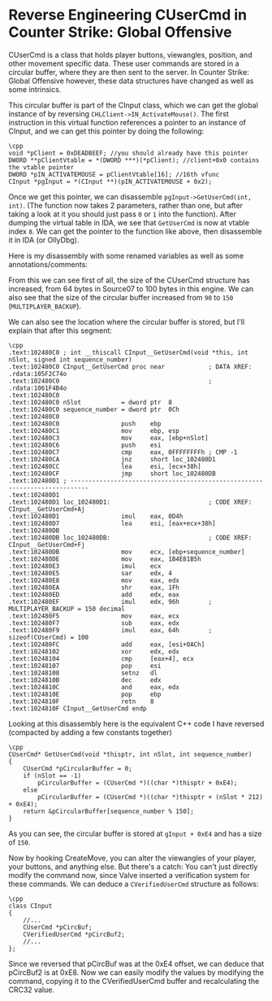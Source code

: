 # Reverse Engineering CUserCmd in Counter Strike: Global Offensive

CUserCmd is a class that holds player buttons, viewangles, position, and other movement specific data. These user commands are stored in a circular buffer, where they are then sent to the server. In Counter Strike: Global Offensive however, these data structures have changed as well as some intrinsics.

This circular buffer is part of the CInput class, which we can get the global instance of by reversing `CHLClient->IN_ActivateMouse()`. The first instruction in this virtual function references a pointer to an instance of CInput, and we can get this pointer by doing the following:


    \cpp
    void *pClient = 0xDEADBEEF; //you should already have this pointer
    DWORD **pClientVtable = *(DWORD ***)(*pClient); //client+0x0 contains the vtable pointer
    DWORD *pIN_ACTIVATEMOUSE = pClientVtable[16]; //16th vfunc
    CInput *pgInput = *(CInput **)(pIN_ACTIVATEMOUSE + 0x2);





Once we get this pointer, we can disassemble `pgInput->GetUserCmd(int, int)`. (The function now takes 2 parameters, rather than one, but after taking a look at it you should just pass `0` or `1` into the function). After dumping the virtual table in IDA, we see that `GetUserCmd` is now at vtable index `8`. We can get the pointer to the function like above, then disassemble it in IDA (or OllyDbg).

Here is my disassembly with some renamed variables as well as some annotations/comments:

From this we can see first of all, the size of the CUserCmd structure has increased, from 64 bytes in Source07 to 100 bytes in this engine. We can also see that the size of the circular buffer increased from `90` to `150` (`MULTIPLAYER_BACKUP`).

We can also see the location where the circular buffer is stored, but I'll explain that after this segment:


    \cpp
    .text:102480C0 ; int __thiscall CInput__GetUserCmd(void *this, int nSlot, signed int sequence_number)
    .text:102480C0 CInput__GetUserCmd proc near            ; DATA XREF: .rdata:105F2C74o
    .text:102480C0                                         ; .rdata:1061F4B4o
    .text:102480C0
    .text:102480C0 nSlot           = dword ptr  8
    .text:102480C0 sequence_number = dword ptr  0Ch
    .text:102480C0
    .text:102480C0                 push    ebp
    .text:102480C1                 mov     ebp, esp
    .text:102480C3                 mov     eax, [ebp+nSlot]
    .text:102480C6                 push    esi
    .text:102480C7                 cmp     eax, 0FFFFFFFFh ; CMP -1
    .text:102480CA                 jnz     short loc_102480D1
    .text:102480CC                 lea     esi, [ecx+38h]
    .text:102480CF                 jmp     short loc_102480DB
    .text:102480D1 ; ---------------------------------------------------------------------------
    .text:102480D1
    .text:102480D1 loc_102480D1:                           ; CODE XREF: CInput__GetUserCmd+Aj
    .text:102480D1                 imul    eax, 0D4h
    .text:102480D7                 lea     esi, [eax+ecx+38h]
    .text:102480DB
    .text:102480DB loc_102480DB:                           ; CODE XREF: CInput__GetUserCmd+Fj
    .text:102480DB                 mov     ecx, [ebp+sequence_number]
    .text:102480DE                 mov     eax, 1B4E81B5h
    .text:102480E3                 imul    ecx
    .text:102480E5                 sar     edx, 4
    .text:102480E8                 mov     eax, edx
    .text:102480EA                 shr     eax, 1Fh
    .text:102480ED                 add     edx, eax
    .text:102480EF                 imul    edx, 96h        ; MULTIPLAYER_BACKUP = 150 decimal
    .text:102480F5                 mov     eax, ecx
    .text:102480F7                 sub     eax, edx
    .text:102480F9                 imul    eax, 64h        ; sizeof(CUserCmd) = 100
    .text:102480FC                 add     eax, [esi+0ACh]
    .text:10248102                 xor     edx, edx
    .text:10248104                 cmp     [eax+4], ecx
    .text:10248107                 pop     esi
    .text:10248108                 setnz   dl
    .text:1024810B                 dec     edx
    .text:1024810C                 and     eax, edx
    .text:1024810E                 pop     ebp
    .text:1024810F                 retn    8
    .text:1024810F CInput__GetUserCmd endp


Looking at this disassembly here is the equivalent C++ code I have reversed (compacted by adding a few constants together)


    \cpp
    CUserCmd* GetUserCmd(void *thisptr, int nSlot, int sequence_number)
    {
        CUserCmd *pCircularBuffer = 0;
        if (nSlot == -1)
            pCircularBuffer = (CUserCmd *)((char *)thisptr + 0xE4);
        else
            pCircularBuffer = (CUserCmd *)((char *)thisptr + (nSlot * 212) + 0xE4);
        return &pCircularBuffer[sequence_number % 150];
    }

As you can see, the circular buffer is stored at `gInput + 0xE4` and has a size of `150`.

Now by hooking CreateMove, you can alter the viewangles of your player, your buttons, and anything else. But there's a catch: You can't just directly modify the command now, since Valve inserted a verification system for these commands. We can deduce a `CVerifiedUserCmd` structure as follows:


    \cpp
    class CInput
    {
        //...
        CUserCmd *pCircBuf;
        CVerifiedUserCmd *pCircBuf2;
        //...
    };

Since we reversed that pCircBuf was at the 0xE4 offset, we can deduce that pCircBuf2 is at 0xE8. Now we can easily modify the values by modifying the command, copying it to the CVerifiedUserCmd buffer and recalculating the CRC32 value.